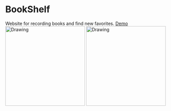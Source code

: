 # BookShelf

Website for recording books and find new favorites.
[Demo](https://yumichen.github.io/BookShelf/#/)  
<img src="https://s6.postimg.org/8770ahk4h/027.jpg" alt="Drawing" width="250px"/>
<img src="https://s6.postimg.org/4atoegou9/022.jpg" alt="Drawing" width="250px"/>
